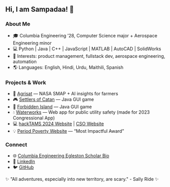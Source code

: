 ## Hi, I am Sampadaa! 👋

<!--
**seepiii/seepiii** is a ✨ _special_ ✨ repository because its `README.md` (this file) appears on your GitHub profile.

Here are some ideas to get you started:

- 🔭 I’m currently working on ...
- 🌱 I’m currently learning ...
- 👯 I’m looking to collaborate on ...
- 🤔 I’m looking for help with ...
- 💬 Ask me about ...
- 📫 How to reach me: ...
- 😄 Pronouns: ...
- ⚡ Fun fact: ...
-->
### About Me  
- 🎓 Columbia Engineering ’28, Computer Science major + Aerospace Engineering minor  
- 💻 Python | Java | C++ | JavaScript | MATLAB | AutoCAD | SolidWorks  
- 🚀 Interests: product management, fullstack dev, aerospace engineering, automation  
- 🌎 Languages: English, Hindi, Urdu, Maithili, Spanish  

### Projects & Work  
- 📡 [Agrisat](https://www.agrisat.world) — NASA SMAP + AI insights for farmers  
- 🎮 [Settlers of Catan](https://github.com/seepiii/SettlersOfCatan) — Java GUI game  
- 🌊 [Forbidden Island](https://github.com/seepiii/ForbiddenIsland) — Java GUI game  
- 💧 [Waterworks](https://github.com/seepiii/congappwebsite) — Web app for public utility safety (made for 2023 Congressional App)
- 💻 [hackTAMS 2024 Website](https://github.com/tams-cso/hackTAMS2024) | [CSO Website](https://github.com/tams-cso/cso-website)  
- 💡 [Period Poverty Website](https://devpost.com/software/periodpower) — “Most Impactful Award”  

### Connect  
- 🌐 [Columbia Engineering Egleston Scholar Bio](https://www.engineering.columbia.edu/sampadaa-prakash)  
- 💼 [LinkedIn](https://www.linkedin.com/in/sampadaa-prakash/)  
- 🐦 [GitHub](http://github.com/seepiii)  

✨ "All adventures, especially into new territory, are scary." - Sally Ride ✨
